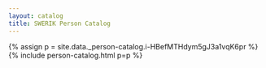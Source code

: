 ```yaml
---
layout: catalog
title: SWERIK Person Catalog
---
```

{% assign p = site.data._person-catalog.i-HBefMTHdym5gJ3a1vqK6pr %}
{% include person-catalog.html p=p %}

